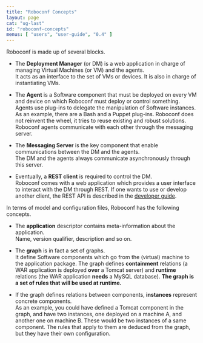 ```yaml
---
title: "Roboconf Concepts"
layout: page
cat: "ug-last"
id: "roboconf-concepts"
menus: [ "users", "user-guide", "0.4" ]
---
```


Roboconf is made up of several blocks.

* The **Deployment Manager** (or DM) is a web application in charge of managing
Virtual Machines (or VM) and the agents.  
It acts as an interface to the set of VMs or devices. It is also in charge of instantiating VMs.

* The **Agent** is a Software component that must be deployed on every VM and device
on which Roboconf must deploy or control something.  
Agents use plug-ins to delegate the manipulation of Software instances. As an example, there are a 
Bash and a Puppet plug-ins. Roboconf does not reinvent the wheel, it tries to reuse existing and robust 
solutions. Roboconf agents communicate with each other through the messaging server.

* The **Messaging Server** is the key component that enable communications between
the DM and the agents.  
The DM and the agents always communicate asynchronously through this server.

* Eventually, a **REST client** is required to control the DM.  
Roboconf comes with a web application which provides a user interface to interact
with the DM through REST. If one wants to use or develop another client, the REST API 
is described in the [developer guide](../developer-guide/developer-guide.html). 

In terms of model and configuration files, Roboconf has the following concepts.

* The **application** descriptor contains meta-information about the application.  
Name, version qualifier, description and so on.

* The **graph** is in fact a set of graphs.  
It define Software components which go from the (virtual) machine to the application package. The
graph defines **containment** relations (a WAR application is deployed **over** a Tomcat server) and
**runtime** relations (the WAR application **needs** a MySQL database). **The graph is a set of rules 
that will be used at runtime.**

* If the graph defines relations between components, **instances** represent concrete components.  
As an example, you could have defined a Tomcat component in the graph, and have two instances, one deployed
on a machine A, and another one on machine B. These would be two instances of a same component. The rules
that apply to them are deduced from the graph, but they have their own configuration.
